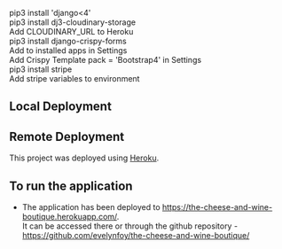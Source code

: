 pip3 install 'django<4'     
pip3 install dj3-cloudinary-storage    
Add CLOUDINARY_URL to Heroku    
pip3 install django-crispy-forms    
Add to installed apps in Settings    
Add Crispy Template pack = 'Bootstrap4' in Settings    
pip3 install stripe    
Add stripe variables to environment    

## Local Deployment

## Remote Deployment
This project was deployed using [Heroku](https://dashboard.heroku.com/apps "Heroku").

## To run the application
- The application has been deployed to https://the-cheese-and-wine-boutique.herokuapp.com/.    
  It can be accessed there or through the github repository - https://github.com/evelynfoy/the-cheese-and-wine-boutique/